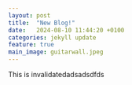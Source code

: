 ```yaml
---
layout: post
title:  "New Blog!"
date:   2024-08-10 11:44:20 +0100
categories: jekyll update
feature: true
main_image: guitarwall.jpeg
---
```

This is invalidatedadsadsdfds

